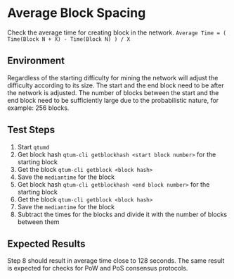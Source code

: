 # Average Block Spacing

Check the average time for creating block in the network.
`Average Time = ( Time(Block N + X) - Time(Block N) ) / X`

## Environment

Regardless of the starting difficulty for mining the network will adjust the difficulty according to its size. The start and the end block need to be after the network is adjusted. The number of blocks between the start and the end block need to be sufficiently large due to the probabilistic nature, for example: 256 blocks.

## Test Steps

1. Start `qtumd`
2. Get block hash `qtum-cli getblockhash <start block number>` for the starting block
3. Get the block `qtum-cli getblock <block hash>`
4. Save the `mediantime` for the block
5. Get block hash `qtum-cli getblockhash <end block number>` for the starting block
6. Get the block `qtum-cli getblock <block hash>`
7. Save the `mediantime` for the block
8. Subtract the times for the blocks and divide it with the number of blocks between them

## Expected Results

Step 8 should result in average time close to 128 seconds.
The same result is expected for checks for PoW and PoS consensus protocols.

